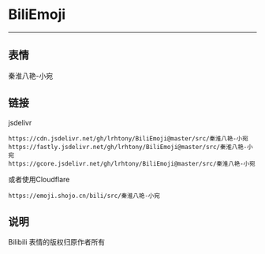 # BiliEmoji
---
## 表情
秦淮八艳-小宛
## 链接
jsdelivr
```
https://cdn.jsdelivr.net/gh/lrhtony/BiliEmoji@master/src/秦淮八艳-小宛
https://fastly.jsdelivr.net/gh/lrhtony/BiliEmoji@master/src/秦淮八艳-小宛
https://gcore.jsdelivr.net/gh/lrhtony/BiliEmoji@master/src/秦淮八艳-小宛
```
或者使用Cloudflare
```
https://emoji.shojo.cn/bili/src/秦淮八艳-小宛
```
## 说明
Bilibili 表情的版权归原作者所有
